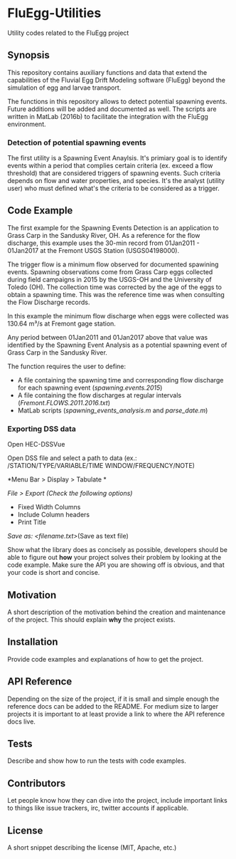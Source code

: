 # FluEgg-Utilities
Utility codes related to the FluEgg project

## Synopsis

This repository contains auxiliary functions and data that extend the capabilities of the Fluvial Egg Drift Modeling software (FluEgg) beyond the simulation of egg and larvae transport.

The functions in this repository allows to detect potential spawning events. Future additions will be added and documented as well. The scripts are written in MatLab (2016b) to facilitate the integration with the FluEgg environment.

### Detection of potential spawning events
The first utility is a Spawning Event Anaylsis. It's primiary goal is to identify events within a period that complies certain criteria (ex. exceed a flow threshold) that are considered triggers of spawning events. Such criteria depends on flow and water properties, and species. It's the analyst (utility user) who must defined what's the criteria to be considered as a trigger.

## Code Example

The first example for the Spawning Events Detection is an application to Grass Carp in the Sandusky River, OH. As a reference for the flow discharge, this example uses the 30-min record from 01Jan2011 - 01Jan2017 at the Fremont USGS Station (USGS04198000).

The trigger flow is a minimum flow observed for documented spawining events. Spawning observations come from Grass Carp eggs collected during field campaigns in 2015 by the USGS-OH and the University of Toledo (OH). The collection time was corrected by the age of the eggs to obtain a spawning time. This was the reference time was when consulting the Flow Discharge records.

In this example the minimum flow discharge when eggs were collected was 130.64 m³/s at Fremont gage station.

Any period between 01Jan2011 and 01Jan2017 above that value was identified by the Spawning Event Analysis as a potential spawning event of Grass Carp in the Sandusky River.

The function requires the user to define:

* A file containing the spawning time and corresponding flow discharge for each spawning event (*spawning.events.2015*)
* A file containing the flow discharges at regular intervals (*Fremont.FLOWS.2011.2016.txt*)
* MatLab scripts (*spawning_events_analysis.m* and *parse_date.m*)

### Exporting DSS data
Open HEC-DSSVue

Open DSS file and select a path to data (ex.: /STATION/TYPE/VARIABLE/TIME WINDOW/FREQUENCY/NOTE)

*Menu Bar > Display > Tabulate *

*File > Export (Check the following options)*

* Fixed Width Columns
* Include Column headers
* Print Title

*Save as: <filename.txt>*(Save as text file)

Show what the library does as concisely as possible, developers should be able to figure out **how** your project solves their problem by looking at the code example. Make sure the API you are showing off is obvious, and that your code is short and concise.

## Motivation

A short description of the motivation behind the creation and maintenance of the project. This should explain **why** the project exists.

## Installation

Provide code examples and explanations of how to get the project.

## API Reference

Depending on the size of the project, if it is small and simple enough the reference docs can be added to the README. For medium size to larger projects it is important to at least provide a link to where the API reference docs live.

## Tests

Describe and show how to run the tests with code examples.

## Contributors

Let people know how they can dive into the project, include important links to things like issue trackers, irc, twitter accounts if applicable.

## License

A short snippet describing the license (MIT, Apache, etc.)
